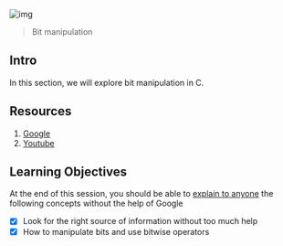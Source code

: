 ![img](https://assets.imaginablefutures.com/media/images/ALX_Logo.max-200x150.png)
> Bit manipulation
## Intro
In this section, we will explore bit manipulation in C. 

## Resources 
1. [Google](https://www.google.com/webhp?q=bit+manipulation+C)
2. [Youtube](https://www.youtube.com/results?search_query=bitwise+operators+in+c)

## Learning Objectives 

At the end of this session, you should be able to [explain to anyone](https://fs.blog/feynman-learning-technique/) the following concepts without the help of Google

* [X] Look for the right source of information without too much help
* [X] How to manipulate bits and use bitwise operators
